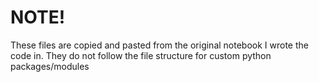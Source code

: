# NOTE!

These files are copied and pasted from the original notebook I wrote the code in. They do not follow the file structure for custom python packages/modules 